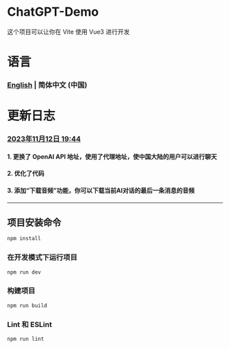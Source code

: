 # ChatGPT-Demo

这个项目可以让你在 Vite 使用 Vue3 进行开发

# 语言
### [English](https://github.com/qaz3440798292/chatgpt-demo/blob/main/README.md) | 简体中文 (中国)

# 更新日志

### [2023年11月12日 19:44]()
#### 1. 更换了 OpenAI API 地址，使用了代理地址，使中国大陆的用户可以进行聊天
#### 2. 优化了代码
#### 3. 添加“下载音频”功能，你可以下载当前AI对话的最后一条消息的音频

___________


## 项目安装命令

```sh
npm install
```

### 在开发模式下运行项目

```sh
npm run dev
```

### 构建项目

```sh
npm run build
```

### Lint 和 ESLint

```sh
npm run lint
```
